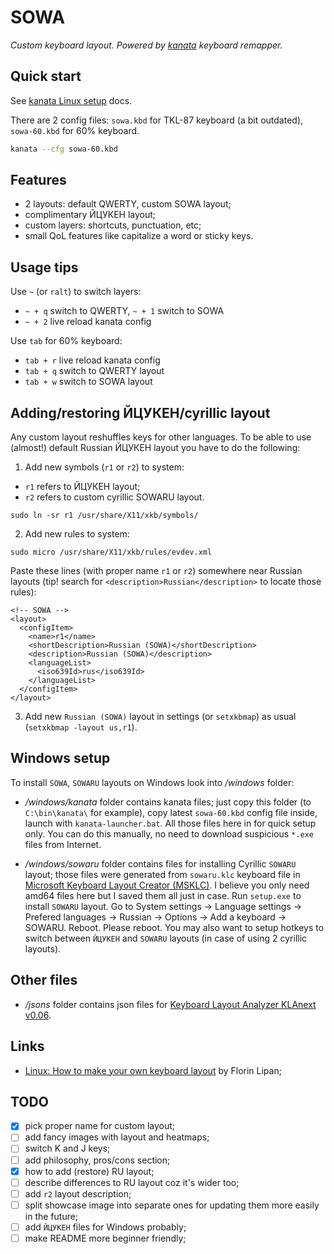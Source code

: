 # SOWA

_Custom keyboard layout. Powered by [kanata](https://github.com/jtroo/kanata) keyboard remapper._

## Quick start

See [kanata Linux setup](https://github.com/jtroo/kanata/blob/main/docs/setup-linux.md) docs.

There are 2 config files: `sowa.kbd` for TKL-87 keyboard (a bit outdated), `sowa-60.kbd` for 60% keyboard.

```bash
kanata --cfg sowa-60.kbd
```

## Features

- 2 layouts: default QWERTY, custom SOWA layout;
- complimentary ЙЦУКЕН layout;
- custom layers: shortcuts, punctuation, etc;
- small QoL features like capitalize a word or sticky keys.

## Usage tips

Use `~` (or `ralt`) to switch layers:

- `~ + q` switch to QWERTY, `~ + 1` switch to SOWA
- `~ + 2` live reload kanata config

Use `tab` for 60% keyboard:

- `tab + r` live reload kanata config
- `tab + q` switch to QWERTY layout
- `tab + w` switch to SOWA layout

## Adding/restoring ЙЦУКЕН/cyrillic layout

Any custom layout reshuffles keys for other languages. To be able to use (almost!) default Russian ЙЦУКЕН layout you have to do the following:

1. Add new symbols (`r1` or `r2`) to system:

- `r1` refers to ЙЦУКЕН layout;
- `r2` refers to custom cyrillic SOWARU layout.

```
sudo ln -sr r1 /usr/share/X11/xkb/symbols/
```

2. Add new rules to system:

```
sudo micro /usr/share/X11/xkb/rules/evdev.xml
```

Paste these lines (with proper name `r1` or `r2`) somewhere near Russian layouts (tip! search for `<description>Russian</description>` to locate those rules):

```
<!-- SOWA -->
<layout>
  <configItem>
    <name>r1</name>
    <shortDescription>Russian (SOWA)</shortDescription>
    <description>Russian (SOWA)</description>
    <languageList>
      <iso639Id>rus</iso639Id>
    </languageList>
  </configItem>
</layout>
```

3. Add new `Russian (SOWA)` layout in settings (or `setxkbmap`) as usual (`setxkbmap -layout us,r1`).

## Windows setup

To install `SOWA`, `SOWARU` layouts on Windows look into _/windows_ folder:

- _/windows/kanata_ folder contains kanata files; just copy this folder (to `C:\bin\kanata\` for example), copy latest `sowa-60.kbd` config file inside, launch with `kanata-launcher.bat`. All those files here in for quick setup only. You can do this manually, no need to download suspicious `*.exe` files from Internet.

- _/windows/sowaru_ folder contains files for installing Cyrillic `SOWARU` layout; those files were generated from `sowaru.klc` keyboard file in [Microsoft Keyboard Layout Creator (MSKLC)](https://www.microsoft.com/en-us/download/details.aspx?id=102134). I believe you only need amd64 files here but I saved them all just in case. Run `setup.exe` to install `SOWARU` layout. Go to System settings -> Language settings -> Prefered languages -> Russian -> Options -> Add a keyboard -> SOWARU. Reboot. Please reboot. You may also want to setup hotkeys to switch between `ЙЦУКЕН` and `SOWARU` layouts (in case of using 2 cyrillic layouts).

## Other files

- _/jsons_ folder contains json files for [Keyboard Layout Analyzer KLAnext v0.06](https://klanext.keyboard-design.com/).

## Links

- [Linux: How to make your own keyboard layout](https://lipanski.com/posts/custom-keyboard-layout) by Florin Lipan;

## TODO

- [x] pick proper name for custom layout;
- [ ] add fancy images with layout and heatmaps;
- [ ] switch K and J keys;
- [ ] add philosophy, pros/cons section;
- [x] how to add (restore) RU layout;
- [ ] describe differences to RU layout coz it's wider too;
- [ ] add `r2` layout description;
- [ ] split showcase image into separate ones for updating them more easily in the future;
- [ ] add `ЙЦУКЕН` files for Windows probably;
- [ ] make README more beginner friendly;

